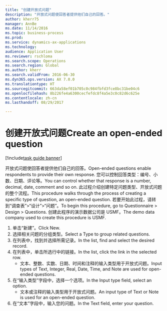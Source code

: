 ```yaml
--- 
title: "创建开放式问题"
description: "开放式问题使回答者提供他们自己的回答。"
author: kherr75
manager: AnnBe
ms.date: 11/14/2016
ms.topic: business-process
ms.prod: 
ms.service: dynamics-ax-applications
ms.technology: 
audience: Application User
ms.reviewer: rschloma
ms.search.scope: Operations
ms.search.region: Global
ms.author: kherr
ms.search.validFrom: 2016-06-30
ms.dyn365.ops.version: AX 7.0.0
ms.translationtype: HT
ms.sourcegitcommit: 663da58ef01b705c0c984fbfd3fce8bc31be04c6
ms.openlocfilehash: 8b226fe4a6300cecfefdc8f4a5e3c0c82d6c625e
ms.contentlocale: zh-cn
ms.lasthandoff: 08/29/2017

---
```

# <a name="create-an-open-ended-question"></a><span data-ttu-id="bfbf0-103">创建开放式问题</span><span class="sxs-lookup"><span data-stu-id="bfbf0-103">Create an open-ended question</span></span>

[!include[task guide banner](../../includes/task-guide-banner.md)]

<span data-ttu-id="bfbf0-104">开放式问题使回答者提供他们自己的回答。</span><span class="sxs-lookup"><span data-stu-id="bfbf0-104">Open-ended questions enable respondents to provide their own response.</span></span> <span data-ttu-id="bfbf0-105">您可以控制回答类型：编号、小数、日期、评论等。</span><span class="sxs-lookup"><span data-stu-id="bfbf0-105">You can control whether that response is a number, decimal, date, comment and so on.</span></span> <span data-ttu-id="bfbf0-106">此过程介绍创建特定问题类型、开放式问题的整个流程。</span><span class="sxs-lookup"><span data-stu-id="bfbf0-106">This procedure walks through the process of creating a specific type of question, an open-ended question.</span></span> <span data-ttu-id="bfbf0-107">若要开始此过程，请转到“调查表”>“设计”>“问题”。</span><span class="sxs-lookup"><span data-stu-id="bfbf0-107">To begin this procedure, go to Questionnaire > Design > Questions.</span></span> <span data-ttu-id="bfbf0-108">创建此程序的演示数据公司是 USMF。</span><span class="sxs-lookup"><span data-stu-id="bfbf0-108">The demo data company used to create this procedure is USMF.</span></span>

1. <span data-ttu-id="bfbf0-109">单击“新建”。</span><span class="sxs-lookup"><span data-stu-id="bfbf0-109">Click New.</span></span>
2. <span data-ttu-id="bfbf0-110">选择相关问题的分组类型。</span><span class="sxs-lookup"><span data-stu-id="bfbf0-110">Select a Type to group related questions.</span></span>
3. <span data-ttu-id="bfbf0-111">在列表中，找到并选择所需记录。</span><span class="sxs-lookup"><span data-stu-id="bfbf0-111">In the list, find and select the desired record.</span></span>
4. <span data-ttu-id="bfbf0-112">在列表中，单击所选行中的链接。</span><span class="sxs-lookup"><span data-stu-id="bfbf0-112">In the list, click the link in the selected row.</span></span>
    * <span data-ttu-id="bfbf0-113">文本、整数、实数、日期、时间和注释的输入类型用于开放式问题。</span><span class="sxs-lookup"><span data-stu-id="bfbf0-113">Input types of Text, Integer, Real, Date, Time, and Note are used for open-ended questions.</span></span>  
5. <span data-ttu-id="bfbf0-114">在“输入类型”字段中，选择一个选项。</span><span class="sxs-lookup"><span data-stu-id="bfbf0-114">In the Input type field, select an option.</span></span>
    * <span data-ttu-id="bfbf0-115">文本或注释的输入类型用于开放式问题。</span><span class="sxs-lookup"><span data-stu-id="bfbf0-115">An input type of Text or Note is used for an open-ended question.</span></span>  
6. <span data-ttu-id="bfbf0-116">在“文本”字段中，输入您的问题。</span><span class="sxs-lookup"><span data-stu-id="bfbf0-116">In the Text field, enter your question.</span></span>


